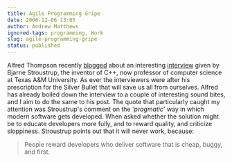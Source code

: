 ```yaml
---
title: Agile Programming Gripe
date: 2006-12-06 13:05
author: Andrew Matthews
ignored-tags: programming, Work
slug: agile-programming-gripe
status: published
---
```


Alfred Thompson recently [blogged](http://blogs.msdn.com/alfredth/archive/2006/12/05/the-problem-with-programming.aspx) about an interesting [interview](http://www.techreview.com/InfoTech/17831) given by Bjarne Stroustrup, the inventor of C++, now professor of computer science at Texas A&M University. As ever the interviewers were after his prescription for the Silver Bullet that will save us all from ourselves. Alfred has already boiled down the interview to a couple of interesting sound bites, and I aim to do the same to his post. The quote that particularly caught my attention was Stroustrup's comment on the '*pragmatic*' way in which modern software gets developed. When asked whether the solution might be to educate developers more fully, and to reward quality, and criticize sloppiness. Stroustrup points out that it will never work, because:

> People reward developers who deliver software that is cheap, buggy, and first.
